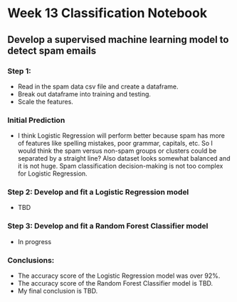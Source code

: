 # Week 13 Classification Notebook

## Develop a supervised machine learning model to detect spam emails

### Step 1:
* Read in the spam data csv file and create a dataframe.
* Break out dataframe into training and testing.
* Scale the features.

### Initial Prediction
* I think Logistic Regression will perform better because spam has more of features like spelling mistakes, poor grammar, capitals, etc. So I would think the spam versus non-spam groups or clusters could be separated by a straight line? Also dataset looks somewhat balanced and it is not huge. Spam classification decision-making is not too complex for Logistic Regression.

### Step 2: Develop and fit a Logistic Regression model
* TBD

### Step 3: Develop and fit a Random Forest Classifier model
* In progress

### Conclusions:
* The accuracy score of the Logistic Regression model was over 92%.
* The accuracy score of the Random Forest Classifier model is TBD.
* My final conclusion is TBD.
